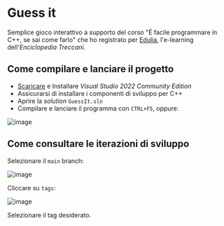 # Guess it

Semplice gioco interattivo a supporto del corso "É facile programmare in C++, se sai come farlo" che ho registrato per [Edulia](https://edulia.it/), l'e-learning dell'*Enciclopedia Treccani*.

## Come compilare e lanciare il progetto

- [Scaricare](https://visualstudio.microsoft.com/it/downloads/) e Installare *Visual Studio 2022 Community Edition*
- Assicurarsi di installare i componenti di sviluppo per C++
- Aprire la *solution* `GuessIt.sln`
- Compilare e lanciare il programma con `CTRL+F5`, oppure:

![image](https://user-images.githubusercontent.com/5806546/219884012-c6ba4378-8c6a-4177-ba51-da712596663c.png)

## Come consultare le iterazioni di sviluppo

Selezionare il `main` branch:

![image](https://user-images.githubusercontent.com/5806546/219719843-ed1b942a-b8f1-4555-a7c3-f18e23a270c9.png)

Cliccare su `tags`:

![image](https://user-images.githubusercontent.com/5806546/219719912-4de30be0-a078-47fd-80af-c2f328e65b64.png)

Selezionare il tag desiderato.
